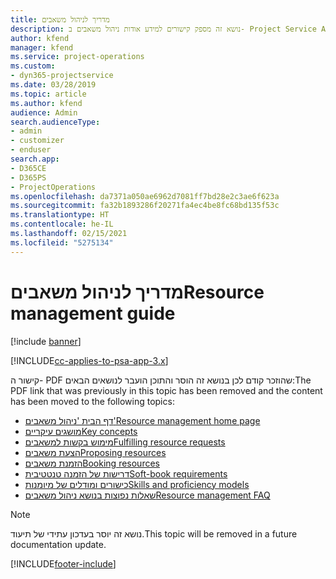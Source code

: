 ```yaml
---
title: מדריך לניהול משאבים
description: נושא זה מספק קישורים למידע אודות ניהול משאבים ב- Project Service Automation
author: kfend
manager: kfend
ms.service: project-operations
ms.custom:
- dyn365-projectservice
ms.date: 03/28/2019
ms.topic: article
ms.author: kfend
audience: Admin
search.audienceType:
- admin
- customizer
- enduser
search.app:
- D365CE
- D365PS
- ProjectOperations
ms.openlocfilehash: da7371a050ae6962d7081ff7bd28e2c3ae6f623a
ms.sourcegitcommit: fa32b1893286f20271fa4ec4be8fc68bd135f53c
ms.translationtype: HT
ms.contentlocale: he-IL
ms.lasthandoff: 02/15/2021
ms.locfileid: "5275134"
---
```

# <a name="resource-management-guide"></a><span data-ttu-id="aff02-103">מדריך לניהול משאבים</span><span class="sxs-lookup"><span data-stu-id="aff02-103">Resource management guide</span></span>

[!include [banner](../../includes/psa-now-project-operations.md)]

[!INCLUDE[cc-applies-to-psa-app-3.x](../../includes/cc-applies-to-psa-app-3x.md)]

<span data-ttu-id="aff02-104">קישור ה- PDF שהוזכר קודם לכן בנושא זה הוסר והתוכן הועבר לנושאים הבאים:</span><span class="sxs-lookup"><span data-stu-id="aff02-104">The PDF link that was previously in this topic has been removed and the content has been moved to the following topics:</span></span>

- [<span data-ttu-id="aff02-105">דף הבית 'ניהול משאבים'</span><span class="sxs-lookup"><span data-stu-id="aff02-105">Resource management home page</span></span>](../resource-management-home-page.md)
- [<span data-ttu-id="aff02-106">מושגים עיקריים</span><span class="sxs-lookup"><span data-stu-id="aff02-106">Key concepts</span></span>](../reports-key-concepts.md)
- [<span data-ttu-id="aff02-107">מימוש בקשות למשאבים</span><span class="sxs-lookup"><span data-stu-id="aff02-107">Fulfilling resource requests</span></span>](../resource-management-fulfill-requests.md)
- [<span data-ttu-id="aff02-108">הצעת משאבים</span><span class="sxs-lookup"><span data-stu-id="aff02-108">Proposing resources</span></span>](../resource-management-propose-resources.md)
- [<span data-ttu-id="aff02-109">הזמנת משאבים</span><span class="sxs-lookup"><span data-stu-id="aff02-109">Booking resources</span></span>](../resource-management-book-resources-scheduleboard.md)
- [<span data-ttu-id="aff02-110">דרישות של הזמנה טנטטיבית</span><span class="sxs-lookup"><span data-stu-id="aff02-110">Soft-book requirements</span></span>](../resource-management-softbook-requirements.md)
- [<span data-ttu-id="aff02-111">כישורים ומודלים של מיומנות</span><span class="sxs-lookup"><span data-stu-id="aff02-111">Skills and proficiency models</span></span>](../resource-management-skills-proficiency.md)
- [<span data-ttu-id="aff02-112">שאלות נפוצות בנושא ניהול משאבים</span><span class="sxs-lookup"><span data-stu-id="aff02-112">Resource management FAQ</span></span>](../resource-management-faq.md)

> [!NOTE]
> <span data-ttu-id="aff02-113">נושא זה יוסר בעדכון עתידי של תיעוד.</span><span class="sxs-lookup"><span data-stu-id="aff02-113">This topic will be removed in a future documentation update.</span></span> 


[!INCLUDE[footer-include](../../includes/footer-banner.md)]